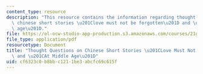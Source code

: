 ```yaml
---
content_type: resource
description: "This resource contains the information regarding thought questions on\
  \ chinese short stories \u201Clove must not be forgotten\u201D and \u201Cat middle\
  \ age\u201D."
file: https://ol-ocw-studio-app-production.s3.amazonaws.com/courses/21g-022j-international-womens-voices-spring-2004/cf6323c0b8bbc1211be3abcfc69c615f_MIT21G_022JS04_on_ch.pdf
file_type: application/pdf
resourcetype: Document
title: "Thought Questions on Chinese Short Stories \u201CLove Must Not be Forgotten\u201D\
  \ and \u201CAt Middle Age\u201D"
uid: cf6323c0-b8bb-c121-1be3-abcfc69c615f
---
```

